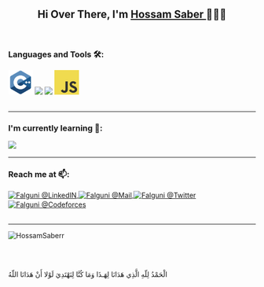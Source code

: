 <h2 align='center'>  Hi Over There, I'm <a href="#">Hossam Saber </a>🧑🏻‍💻</h2>
<br>


### Languages and Tools 🛠: ###
  
<img height="50" src="https://raw.githubusercontent.com/github/explore/80688e429a7d4ef2fca1e82350fe8e3517d3494d/topics/cpp/cpp.png">  <img height="50" src="https://cdn.worldvectorlogo.com/logos/html-1.svg">  <img height="50" src="https://cdn.icon-icons.com/icons2/2107/PNG/512/file_type_css_icon_130661.png">   <img height="50" src="https://raw.githubusercontent.com/github/explore/80688e429a7d4ef2fca1e82350fe8e3517d3494d/topics/javascript/javascript.png">  
<br>
<hr>

### I'm currently learning 🌱: ###
<p>
  <img src="https://img.shields.io/badge/react%20-%2361DAFB.svg?&style=for-the-badge&logo=react&logoColor=white" />&nbsp;&nbsp;&nbsp;
</p>
<hr>

### Reach me at 📫: ###
<a href="https://www.linkedin.com/in/hossam-saberr/">
  <img align="center" alt="Falguni @LinkedIN" height="40" src="https://cdn-icons-png.flaticon.com/512/174/174857.png" />
</a>   
  <a href="mailto:hosssam.saberr@gmail.com">
  <img align="center" alt="Falguni @Mail" height="35" src="https://upload.wikimedia.org/wikipedia/commons/7/7e/Gmail_icon_%282020%29.svg" />
</a>   
<a href="https://twitter.com/Hossamsaberr">
  <img align="center" alt="Falguni @Twitter" height="40" src="https://cdn-icons-png.flaticon.com/512/1384/1384065.png" />
</a>   <a href="https://codeforces.com/profile/Hossam.Saber">
  <img align="center" alt="Falguni @Codeforces" height="40" src="https://play-lh.googleusercontent.com/WsR_f03nbqW3qZjCZeXUYmnmhSWXo3hQhLX9hgl9QHydCgbXQi_VJeAwnmtuIgTHKdQ=w240-h480-rw" />
</a>       
<br>
<br>
<hr>
<p > <img src="https://github-readme-stats.vercel.app/api?username=HossamSaberr&show_icons=true" alt="HossamSaberr" /> </p>

<br>
<br>

الْحَمْدُ لِلّهِ الَّذِي هَدَانَا لِهَـذَا وَمَا كُنَّا لِنَهْتَدِيَ لَوْلا أَنْ هَدَانَا اللّهُ
